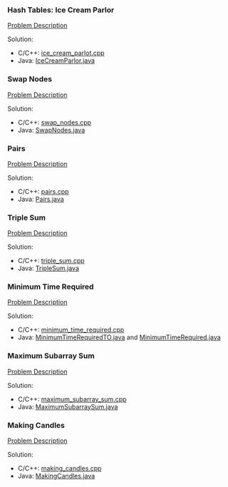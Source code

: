 ### Hash Tables: Ice Cream Parlor
[Problem Description](https://www.hackerrank.com/challenges/ctci-ice-cream-parlor/problem?h_l=interview&playlist_slugs%5B%5D%5B%5D=interview-preparation-kit&playlist_slugs%5B%5D%5B%5D=search)

Solution:

* C/C++: [ice_cream_parlot.cpp](ice_cream_parlor.cpp)
* Java: [IceCreamParlor.java](IceCreamParlor.java)

### Swap Nodes
[Problem Description](https://www.hackerrank.com/challenges/swap-nodes-algo/problem?h_l=interview&playlist_slugs%5B%5D%5B%5D=interview-preparation-kit&playlist_slugs%5B%5D%5B%5D=search)

Solution:

* C/C++: [swap_nodes.cpp](swap_nodes.cpp)
* Java: [SwapNodes.java](SwapNodes.java)

### Pairs
[Problem Description](https://www.hackerrank.com/challenges/pairs/problem?h_l=interview&playlist_slugs%5B%5D%5B%5D=interview-preparation-kit&playlist_slugs%5B%5D%5B%5D=search)

Solution:

* C/C++: [pairs.cpp](pairs.cpp)
* Java: [Pairs.java](Pairs.java)

### Triple Sum
[Problem Description](https://www.hackerrank.com/challenges/triple-sum/problem?h_l=interview&playlist_slugs%5B%5D%5B%5D=interview-preparation-kit&playlist_slugs%5B%5D%5B%5D=search)

Solution:

* C/C++: [triple_sum.cpp](triple_sum.cpp)
* Java: [TripleSum.java](TripleSum.java)

### Minimum Time Required
[Problem Description](https://www.hackerrank.com/challenges/minimum-time-required/problem?h_l=interview&playlist_slugs%5B%5D%5B%5D=interview-preparation-kit&playlist_slugs%5B%5D%5B%5D=search)

Solution:

* C/C++: [minimum_time_required.cpp](minimum_time_required.cpp)
* Java: [MinimumTimeRequiredTO.java](MinimumTimeRequiredTO.java) and [MinimumTimeRequired.java](MinimumTimeRequired.java)

### Maximum Subarray Sum
[Problem Description](https://www.hackerrank.com/challenges/maximum-subarray-sum/problem?h_l=interview&playlist_slugs%5B%5D%5B%5D=interview-preparation-kit&playlist_slugs%5B%5D%5B%5D=search)

Solution:

* C/C++: [maximum_subarray_sum.cpp](maximum_subarray_sum.cpp)
* Java: [MaximumSubarraySum.java](MaximumSubarraySum.java)

### Making Candles
[Problem Description](https://www.hackerrank.com/challenges/making-candies/problem?h_l=interview&playlist_slugs%5B%5D%5B%5D=interview-preparation-kit&playlist_slugs%5B%5D%5B%5D=search)

Solution:

* C/C++: [making_candles.cpp](making_candles.cpp)
* Java: [MakingCandles.java](MakingCandles.java)